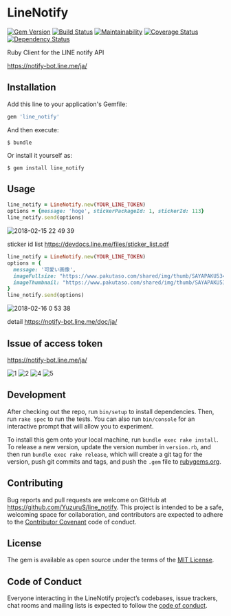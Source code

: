 # LineNotify

[![Gem Version](https://img.shields.io/gem/v/line_notify.svg?style=flat)](http://badge.fury.io/rb/line_notify)
[![Build Status](https://travis-ci.org/YuzuruS/line_notify.svg?branch=master)](https://travis-ci.org/YuzuruS/line_notify)
[![Maintainability](https://api.codeclimate.com/v1/badges/d74bc622ab27e20bafa9/maintainability)](https://codeclimate.com/github/YuzuruS/line_notify/maintainability)
[![Coverage Status](https://coveralls.io/repos/github/YuzuruS/line_notify/badge.svg?branch=master)](https://coveralls.io/github/YuzuruS/line_notify?branch=master)
[![Dependency Status](https://beta.gemnasium.com/badges/github.com/YuzuruS/line_notify.svg)](https://beta.gemnasium.com/projects/github.com/YuzuruS/line_notify)

Ruby Client for the LINE notify API 

https://notify-bot.line.me/ja/

## Installation

Add this line to your application's Gemfile:

```ruby
gem 'line_notify'
```

And then execute:

    $ bundle

Or install it yourself as:

    $ gem install line_notify

## Usage


```ruby
line_notify = LineNotify.new(YOUR_LINE_TOKEN)
options = {message: 'hoge', stickerPackageId: 1, stickerId: 113}
line_notify.send(options)

```

![2018-02-15 22 49 39](https://user-images.githubusercontent.com/1485195/36259741-8f132972-12a2-11e8-9469-b205310709b3.png)

sticker id list
https://devdocs.line.me/files/sticker_list.pdf

```ruby
line_notify = LineNotify.new(YOUR_LINE_TOKEN)
options = {
  message: '可愛い画像',
  imageFullsize: "https://www.pakutaso.com/shared/img/thumb/SAYAPAKU5347_TP_V4.jpg",
  imageThumbnail: "https://www.pakutaso.com/shared/img/thumb/SAYAPAKU5347_TP_V.jpg"
}
line_notify.send(options)
```

![2018-02-16 0 53 38](https://user-images.githubusercontent.com/1485195/36266096-0ece0310-12b4-11e8-9b7e-67af11dadf9f.png)


detail
https://notify-bot.line.me/doc/ja/

## Issue of access token

https://notify-bot.line.me/ja/

![1](https://user-images.githubusercontent.com/1485195/36305668-d6f110d2-1357-11e8-866b-53fc76134756.jpg)
![2](https://user-images.githubusercontent.com/1485195/36305667-d6cd0336-1357-11e8-933a-7087ba1db16b.jpg)
![4](https://user-images.githubusercontent.com/1485195/36305666-d69462ce-1357-11e8-987b-fec76a6f6fde.jpg)
![5](https://user-images.githubusercontent.com/1485195/36305665-d66fc84c-1357-11e8-8387-44a301f79198.jpg)


## Development

After checking out the repo, run `bin/setup` to install dependencies. Then, run `rake spec` to run the tests. You can also run `bin/console` for an interactive prompt that will allow you to experiment.

To install this gem onto your local machine, run `bundle exec rake install`. To release a new version, update the version number in `version.rb`, and then run `bundle exec rake release`, which will create a git tag for the version, push git commits and tags, and push the `.gem` file to [rubygems.org](https://rubygems.org).

## Contributing

Bug reports and pull requests are welcome on GitHub at https://github.com/YuzuruS/line_notify. This project is intended to be a safe, welcoming space for collaboration, and contributors are expected to adhere to the [Contributor Covenant](http://contributor-covenant.org) code of conduct.

## License

The gem is available as open source under the terms of the [MIT License](https://opensource.org/licenses/MIT).

## Code of Conduct

Everyone interacting in the LineNotify project’s codebases, issue trackers, chat rooms and mailing lists is expected to follow the [code of conduct](https://github.com/YuzuruS/line_notify/blob/master/CODE_OF_CONDUCT.md).
